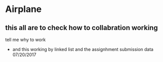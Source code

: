 # Airplane
## this all are to check how to collabration working
tell me why to work
- and this working by linked list and the assignhment submission data 07/20/2017